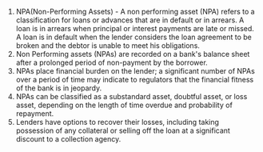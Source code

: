 1. NPA(Non-Performing Assets) - A non performing asset (NPA) refers to a classification for loans or advances that are in default or in arrears. A loan is in arrears when principal or interest payments are late or missed. A loan is in default when the lender considers the loan agreement to be broken and the debtor is unable to meet his obligations.
2. Non Performing assets (NPAs) are recorded on a bank's balance sheet after a prolonged period of non-payment by the borrower.
3. NPAs place financial burden on the lender; a significant number of NPAs over a period of time may indicate to regulators that the financial fitness of the bank is in jeopardy.
4. NPAs can be classified as a substandard asset, doubtful asset, or loss asset, depending on the length of time overdue and probability of repayment.
5. Lenders have options to recover their losses, including taking possession of any collateral or selling off the loan at a significant discount to a collection agency.
